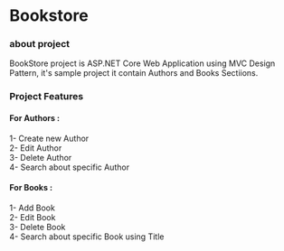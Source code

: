 # Bookstore 
<h3>about project</h3>
BookStore project is ASP.NET Core Web Application using MVC Design Pattern, it's sample project it contain Authors and Books Sectiions.

<h3>Project Features</h3>
<h4>For Authors :</h4>
1- Create new Author<br> 
2- Edit Author<br>
3- Delete Author <br>
4- Search about specific Author <br>

<h4>For Books :</h4>
1- Add Book <br>
2- Edit Book<br>
3- Delete Book <br>
4- Search about specific Book using Title <br>





